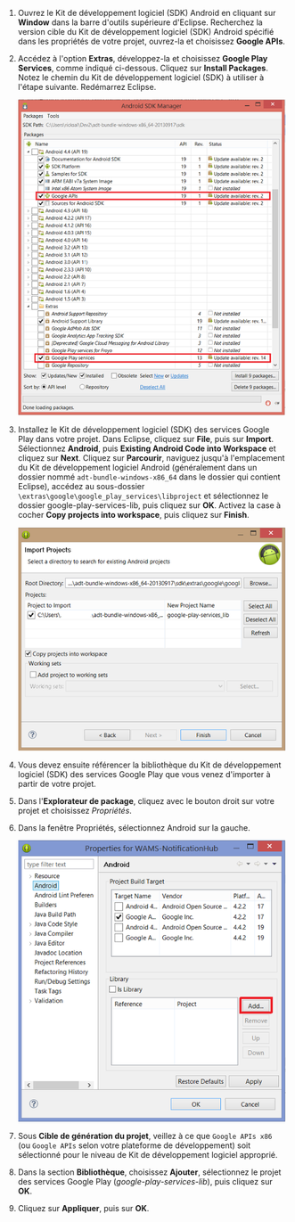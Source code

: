 

1. Ouvrez le Kit de développement logiciel (SDK) Android en cliquant sur **Window** dans la barre d'outils supérieure d'Eclipse. Recherchez la version cible du Kit de développement logiciel (SDK) Android spécifié dans les propriétés de votre projet, ouvrez-la et choisissez **Google APIs**.

2. Accédez à l'option **Extras**, développez-la et choisissez **Google Play Services**, comme indiqué ci-dessous. Cliquez sur **Install Packages**. Notez le chemin du Kit de développement logiciel (SDK) à utiliser à l'étape suivante. Redémarrez Eclipse.

   	![](./media/notification-hubs-android-get-started/notification-hub-create-android-app4.png)


3. Installez le Kit de développement logiciel (SDK) des services Google Play dans votre projet. Dans Eclipse, cliquez sur **File**, puis sur **Import**. Sélectionnez **Android**, puis **Existing Android Code into Workspace** et cliquez sur **Next**. Cliquez sur **Parcourir**, naviguez jusqu'à l'emplacement du Kit de développement logiciel Android (généralement dans un dossier nommé `adt-bundle-windows-x86_64` dans le dossier qui contient Eclipse), accédez au sous-dossier `\extras\google\google_play_services\libproject` et sélectionnez le dossier google-play-services-lib, puis cliquez sur **OK**. Activez la case à cocher **Copy projects into workspace**, puis cliquez sur **Finish**.

	![](./media/mobile-services-android-get-started-push/mobile-eclipse-import-Play-library.png)

4. Vous devez ensuite référencer la bibliothèque du Kit de développement logiciel (SDK) des services Google Play que vous venez d'importer à partir de votre projet.

5. Dans l'**Explorateur de package**, cliquez avec le bouton droit sur votre projet et choisissez *Propriétés*.
 
6. Dans la fenêtre Propriétés, sélectionnez Android sur la gauche.

	![](./media/mobile-services-android-get-started-push/mobile-google-set-project-properties.png)


7. Sous **Cible de génération du projet**, veillez à ce que `Google APIs x86` (ou `Google APIs` selon votre plateforme de développement) soit sélectionné pour le niveau de Kit de développement logiciel approprié.

 
8. Dans la section **Bibliothèque**, choisissez **Ajouter**, sélectionnez le projet des services Google Play (*google-play-services-lib*), puis cliquez sur **OK**.

9. Cliquez sur **Appliquer**, puis sur **OK**.

<!---HONumber=August15_HO6-->
